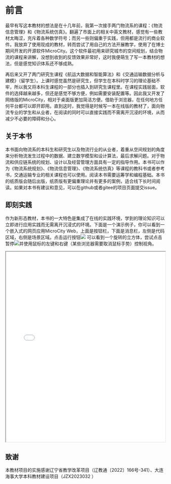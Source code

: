 # 前言
最早有写这本教材的想法是在十几年前，我第一次接手两门物流系的课程：《物流信息管理》和《物流系统仿真》。翻遍了市面上的相关中英文教材，感觉有一些教材太晦涩，充斥着各种数学符号；而另一些则偏重于实践，但用都是流行的商业软件。我放弃了使用现成的教材，转而尝试了用自己的方法开展教学，使用了在博士期间开发的开源软件MicroCity。这个软件最初用来研究城市的空间规划，结合物流的课程来讲解，没想到收到的反馈效果非常好，这时我便萌生了写一本教材的想法，但是感觉知识体系还不够成熟。

再后来又开了两门研究生课程《航运大数据和智能算法》和《交通运输数据分析与建模》（留学生）。上课时感觉虽然是研究生，但学生在本科时学习的理论基础不牢，所以我又将本科生课程的一部分也插入到研究生课程里。在课程实践层面，软件的选择越来越多，但还是感觉不够方便，例如需要安装配置等。因此我又开发了网络版的MicroCity，相对于桌面版更加简洁方便。借助于浏览器，在任何地方任何平台都可以即开即用。直到这时，我觉得是时候写一本在线版的教材了，面向物流专业的学生和从业者，在阅读的同时可以直接实践而不需离开沉浸的环境，从而减少不必要的障碍和分心。

## 关于本书
本书面向物流系的本科生和研究生以及物流行业的从业者，着重从空间规划的角度来分析物流发生过程中的数据、建立数学模型和设计算法，最后求解问题。对于物流和供应链系统的规划、设计以及经营管理方面具有一定的指导作用。本书可以作为《物流系统规划》、《物流信息管理》、《物流系统仿真》等课程的教科书或者参考书，交通运输专业的相关课程也可以使用。阅读本书需要运筹学和编程基础。本书的纸质版会随后出版，纸质版有更偏重理论并有更多的案例，适合线下长时间阅读。如果对本书有建议和意见，可以在github或者gitee的项目页面提交issue。

## 即刻实践
作为新形态教材，本书的一大特色是集成了在线的实践环境，学到的理论知识可以立即进行应用实践而无需离开沉浸式的环境。下面是一个演示例子，你可以看到一个嵌入式的网页应用MicroCity Web，上面是按钮栏，下面是消息栏，左侧是代码区域，右侧是场景区域。点击运行按钮![]({{microcityurl}}/img/play.svg) 可以看到一个旋转的立方体，尝试点击暂停![]({{microcityurl}}/img/pause.svg)并使用鼠标的左键和右键（某些浏览器需要取消鼠标手势）控制视角。
<iframe src="{{microcityurl}}" width="100%" height="600"></iframe>

## 致谢
本教材项目的实施感谢辽宁省教学改革项目（辽教通〔2022〕166号-341）、大连海事大学本科教材建设项目（JZX2023032 ）
